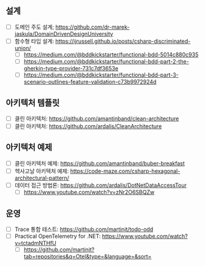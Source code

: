 ## 설계
- [ ] 도메인 주도 설계; https://github.com/dr-marek-jaskula/DomainDrivenDesignUniversity
- [ ] 함수형 타입 설계: https://ijrussell.github.io/posts/csharp-discriminated-union/
  - [ ] https://medium.com/@bddkickstarter/functional-bdd-5014c880c935
  - [ ] https://medium.com/@bddkickstarter/functional-bdd-part-2-the-gherkin-type-provider-731c7df3653e
  - [ ] https://medium.com/@bddkickstarter/functional-bdd-part-3-scenario-outlines-feature-validation-c73b9972924d

## 아키텍처 템플릿
- [ ] 클린 아키텍처: https://github.com/amantinband/clean-architecture
- [ ] 클린 아키텍처: https://github.com/ardalis/CleanArchitecture

## 아키텍처 예제
- [ ] 클린 아키텍처 예제: https://github.com/amantinband/buber-breakfast
- [ ] 헥사고날 아키텍처 예제: https://code-maze.com/csharp-hexagonal-architectural-pattern/
- [ ] 데이터 접근 방법론: https://github.com/ardalis/DotNetDataAccessTour
  - [ ] https://www.youtube.com/watch?v=zNr2O6SBQZw

## 운영
- [ ] Trace 통합 테스트: https://github.com/martinjt/todo-odd
- [ ] Practical OpenTelemetry for .NET: https://www.youtube.com/watch?v=tctadmNTHfU
  - [ ] https://github.com/martinjt?tab=repositories&q=Otel&type=&language=&sort=
